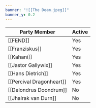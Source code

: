 ```yaml
---
banner: "![[The Deam.jpeg]]"
banner_y: 0.2
---
```


|Party Member | Active |
| --- | --- |
| [[FEND]] | Yes |
| [[Franziskus]] | Yes |
| [[Kahani]] | Yes |
| [[Jastor Gallywix]] | Yes |
| [[Hans Dietrich]] | Yes |
| [[Percival Dragonheart]] | Yes |
| [[Delondrus Doondrum]]  | No |
| [[Jhalrak van Durn]] | No |
